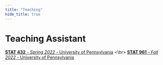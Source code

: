 ```yaml
---
title: "Teaching"
hide_title: true
---
```


# Teaching Assistant

[**STAT 432** - *Spring 2022* - University of Pennsylvania](https://apps.wharton.upenn.edu/syllabi/2022A/STAT432001/)
<\br>
[**STAT 961** - *Fall 2022* - University of Pennsylvania](https://katsevich-teaching.github.io/stat-9610-fall-2022/)



<!-- Add a style tag with CSS to control the layout -->
<style>
  .content-container {
    display: flex;
    align-items: flex-start;
  }
  .text-container {
    flex-grow: 1;
  }

  .side-image {
    margin-top: 5px;
    margin-left: 30px; /* Adjust the space between the image and the text */
    max-width: 40%; /* Adjust the width of the image */
    border-radius: 2%; /* Make the image circular */
    overflow: hidden; /* Hide anything outside of the circle */
  }

  /* Responsive design for smaller screens */
  @media (max-width: 768px) {
    .side-image {
      max-width: 100%;
      margin-left: 0;
      margin-bottom: 20px;
    }

    .content-container {
      flex-direction: column;
    }
  }
</style>

